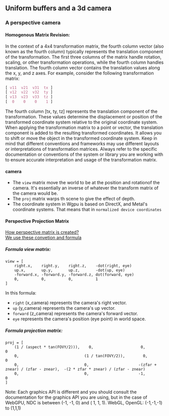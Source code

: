 ## Uniform buffers and a 3d camera

### A perspective camera
#### Homogenous Matrix Revision:
In the context of a 4x4 transformation matrix, the fourth column vector (also known as the fourth column) typically represents the translation component of the transformation.
The first three columns of the matrix handle rotation, scaling, or other transformation operations, while the fourth column handles translation. The fourth column vector contains the translation values along the x, y, and z axes.
For example, consider the following transformation matrix:

```css
[ v11  v21  v31  tx ]
[ v12  v22  v32  ty ]
[ v13  v23  v33  tz ]
[  0    0    0    1 ]
```
The fourth column [tx, ty, tz] represents the translation component of the transformation. These values determine the displacement or position of the transformed coordinate system relative to the original coordinate system.
When applying the transformation matrix to a point or vector, the translation component is added to the resulting transformed coordinates. It allows you to shift or move the object in the transformed coordinate system.
Keep in mind that different conventions and frameworks may use different layouts or interpretations of transformation matrices. Always refer to the specific documentation or conventions of the system or library you are working with to ensure accurate interpretation and usage of the transformation matrix.
#### camera
- The `view` matrix move the world to be at the position and rotationof the camera. It's essentially an inverse of whatever the transform matrix of the camera would be.
- The `proj` matrix warps th scene to give the effect of depth.
- The coordinate system in Wgpu is based on DirectX, and Metal's coordinate systems. That means that in `normalized device coordinates` 
#### Perspective Projection Matrix
<a href="https://www.scratchapixel.com/lessons/3d-basic-rendering/perspective-and-orthographic-projection-matrix/building-basic-perspective-projection-matrix.html" target="_blank">How perspective matrix is created?</a>
<br/>
<a href="https://carmencincotti.com/2022-05-02/homogeneous-coordinates-clip-space-ndc/" target="_blank">We use these convetion and formula</a>
##### Formula view matrix:
```rust,noplayground
view = [
    right.x,    right.y,    right.z,    -dot(right, eye)
    up.x,       up.y,       up.z,       -dot(up, eye)
    -forward.x, -forward.y, -forward.z, dot(forward, eye)
    0,          0,          0,          1
]
```
In this formula: 

+ `right` (x_camera) represents the camera's right vector.
+ `up` (y_camera) represents the camera's up vector.    
+ `forward` (z_camera) represents the camera's forward vector.
+ `eye` represents the camera's position (eye point) in world space.


##### Formula projection matrix:
```rust,noplayground
proj = [
    (1 / (aspect * tan(FOVY/2))),    0,                     0,                                0
    0,                             (1 / tan(FOVY/2)),        0,                                0
    0,                             0,                      -(zfar + znear) / (zfar - znear),  -(2 * zfar * znear) / (zfar - znear)
    0,                             0,                      -1,                               0
]
```
Note:  Each graphics API is different and you should consult the documentation for the graphics API you are using, but in the case of WebGPU, NDC is between (-1, -1, 0) and ( 1, 1, 1).
WebGL, OpenGL: (-1,-1,-1) to (1,1,1)



